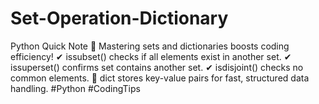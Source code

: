 # Set-Operation-Dictionary
Python Quick Note 📌 Mastering sets and dictionaries boosts coding efficiency! ✔ issubset() checks if all elements exist in another set. ✔ issuperset() confirms set contains another set. ✔ isdisjoint() checks no common elements. 🔑 dict stores key-value pairs for fast, structured data handling. #Python #CodingTips
